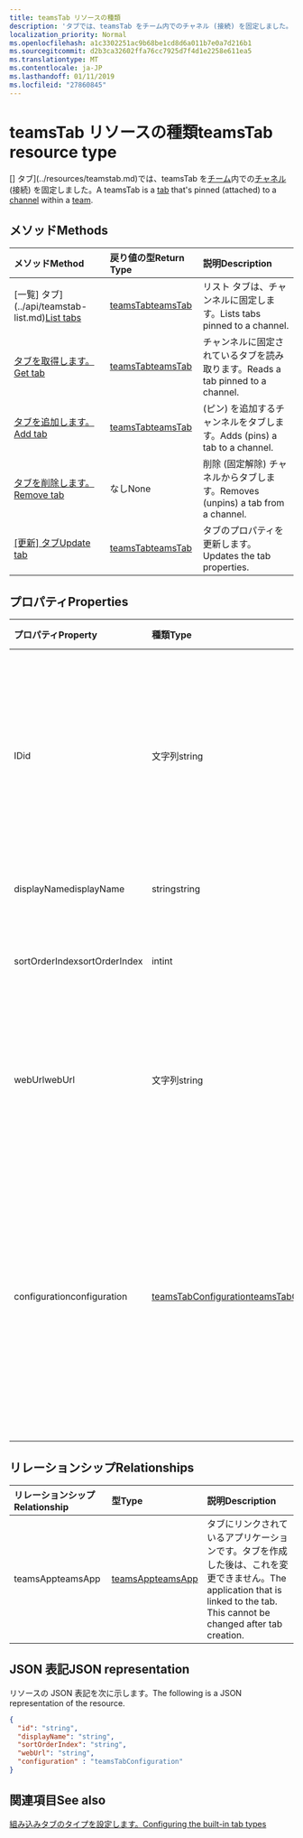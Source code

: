 ```yaml
---
title: teamsTab リソースの種類
description: 'タブでは、teamsTab をチーム内でのチャネル (接続) を固定しました。 '
localization_priority: Normal
ms.openlocfilehash: a1c3302251ac9b68be1cd8d6a011b7e0a7d216b1
ms.sourcegitcommit: d2b3ca32602ffa76cc7925d7f4d1e2258e611ea5
ms.translationtype: MT
ms.contentlocale: ja-JP
ms.lasthandoff: 01/11/2019
ms.locfileid: "27860845"
---
```

# <a name="teamstab-resource-type"></a><span data-ttu-id="683bb-103">teamsTab リソースの種類</span><span class="sxs-lookup"><span data-stu-id="683bb-103">teamsTab resource type</span></span>



<span data-ttu-id="683bb-104">[] タブ](../resources/teamstab.md)では、teamsTab を[チーム](team.md)内での[チャネル](channel.md)(接続) を固定しました。</span><span class="sxs-lookup"><span data-stu-id="683bb-104">A teamsTab is a [tab](../resources/teamstab.md) that's pinned (attached) to a [channel](channel.md) within a [team](team.md).</span></span> 

## <a name="methods"></a><span data-ttu-id="683bb-105">メソッド</span><span class="sxs-lookup"><span data-stu-id="683bb-105">Methods</span></span>

| <span data-ttu-id="683bb-106">メソッド</span><span class="sxs-lookup"><span data-stu-id="683bb-106">Method</span></span>       | <span data-ttu-id="683bb-107">戻り値の型</span><span class="sxs-lookup"><span data-stu-id="683bb-107">Return Type</span></span>  |<span data-ttu-id="683bb-108">説明</span><span class="sxs-lookup"><span data-stu-id="683bb-108">Description</span></span>|
|:---------------|:--------|:----------|
|<span data-ttu-id="683bb-109">[一覧] タブ](../api/teamstab-list.md)</span><span class="sxs-lookup"><span data-stu-id="683bb-109">[List tabs](../api/teamstab-list.md)</span></span> | [<span data-ttu-id="683bb-110">teamsTab</span><span class="sxs-lookup"><span data-stu-id="683bb-110">teamsTab</span></span>](teamstab.md) | <span data-ttu-id="683bb-111">リスト タブは、チャンネルに固定します。</span><span class="sxs-lookup"><span data-stu-id="683bb-111">Lists tabs pinned to a channel.</span></span>|
|[<span data-ttu-id="683bb-112">タブを取得します。</span><span class="sxs-lookup"><span data-stu-id="683bb-112">Get tab</span></span>](../api/teamstab-get.md) | [<span data-ttu-id="683bb-113">teamsTab</span><span class="sxs-lookup"><span data-stu-id="683bb-113">teamsTab</span></span>](teamstab.md) | <span data-ttu-id="683bb-114">チャンネルに固定されているタブを読み取ります。</span><span class="sxs-lookup"><span data-stu-id="683bb-114">Reads a tab pinned to a channel.</span></span>|
|[<span data-ttu-id="683bb-115">タブを追加します。</span><span class="sxs-lookup"><span data-stu-id="683bb-115">Add tab</span></span>](../api/teamstab-add.md) | [<span data-ttu-id="683bb-116">teamsTab</span><span class="sxs-lookup"><span data-stu-id="683bb-116">teamsTab</span></span>](teamstab.md) | <span data-ttu-id="683bb-117">(ピン) を追加するチャンネルをタブします。</span><span class="sxs-lookup"><span data-stu-id="683bb-117">Adds (pins) a tab to a channel.</span></span>|
|[<span data-ttu-id="683bb-118">タブを削除します。</span><span class="sxs-lookup"><span data-stu-id="683bb-118">Remove tab</span></span>](../api/teamstab-delete.md) | <span data-ttu-id="683bb-119">なし</span><span class="sxs-lookup"><span data-stu-id="683bb-119">None</span></span> | <span data-ttu-id="683bb-120">削除 (固定解除) チャネルからタブします。</span><span class="sxs-lookup"><span data-stu-id="683bb-120">Removes (unpins) a tab from a channel.</span></span>|
|<span data-ttu-id="683bb-121">[[更新] タブ](../api/teamstab-update.md)</span><span class="sxs-lookup"><span data-stu-id="683bb-121">[Update tab](../api/teamstab-update.md)</span></span> | [<span data-ttu-id="683bb-122">teamsTab</span><span class="sxs-lookup"><span data-stu-id="683bb-122">teamsTab</span></span>](teamstab.md) | <span data-ttu-id="683bb-123">タブのプロパティを更新します。</span><span class="sxs-lookup"><span data-stu-id="683bb-123">Updates the tab properties.</span></span>|


## <a name="properties"></a><span data-ttu-id="683bb-124">プロパティ</span><span class="sxs-lookup"><span data-stu-id="683bb-124">Properties</span></span>

|<span data-ttu-id="683bb-125">プロパティ</span><span class="sxs-lookup"><span data-stu-id="683bb-125">Property</span></span>|<span data-ttu-id="683bb-126">種類</span><span class="sxs-lookup"><span data-stu-id="683bb-126">Type</span></span>|<span data-ttu-id="683bb-127">説明</span><span class="sxs-lookup"><span data-stu-id="683bb-127">Description</span></span>|
|:---------------|:--------|:----------|
|  <span data-ttu-id="683bb-128">ID</span><span class="sxs-lookup"><span data-stu-id="683bb-128">id</span></span>              |   <span data-ttu-id="683bb-129">文字列</span><span class="sxs-lookup"><span data-stu-id="683bb-129">string</span></span>                  |  <span data-ttu-id="683bb-130">チャネル タブ読み取りのみの特定のインスタンスを一意に識別する識別子です。</span><span class="sxs-lookup"><span data-stu-id="683bb-130">Identifier that uniquely identifies a specific instance of a channel tab. Read only.</span></span>     |
|  <span data-ttu-id="683bb-131">displayName</span><span class="sxs-lookup"><span data-stu-id="683bb-131">displayName</span></span>            |   <span data-ttu-id="683bb-132">string</span><span class="sxs-lookup"><span data-stu-id="683bb-132">string</span></span>                  |  <span data-ttu-id="683bb-133">タブの名前です。</span><span class="sxs-lookup"><span data-stu-id="683bb-133">Name of the tab.</span></span>     |
|  <span data-ttu-id="683bb-134">sortOrderIndex</span><span class="sxs-lookup"><span data-stu-id="683bb-134">sortOrderIndex</span></span>  |   <span data-ttu-id="683bb-135">int</span><span class="sxs-lookup"><span data-stu-id="683bb-135">int</span></span>                     |  <span data-ttu-id="683bb-136">タブの並べ替え順序のインデックス</span><span class="sxs-lookup"><span data-stu-id="683bb-136">Index of the order used for sorting tabs</span></span>     |
|  <span data-ttu-id="683bb-137">webUrl</span><span class="sxs-lookup"><span data-stu-id="683bb-137">webUrl</span></span>          |   <span data-ttu-id="683bb-138">文字列</span><span class="sxs-lookup"><span data-stu-id="683bb-138">string</span></span>                  |  <span data-ttu-id="683bb-139">タブのインスタンスの高度なリンクの url です。</span><span class="sxs-lookup"><span data-stu-id="683bb-139">Deep link url of the tab instance.</span></span> <span data-ttu-id="683bb-140">読み取り専用です。</span><span class="sxs-lookup"><span data-stu-id="683bb-140">Read only.</span></span>     |
|  <span data-ttu-id="683bb-141">configuration</span><span class="sxs-lookup"><span data-stu-id="683bb-141">configuration</span></span>        |   [<span data-ttu-id="683bb-142">teamsTabConfiguration</span><span class="sxs-lookup"><span data-stu-id="683bb-142">teamsTabConfiguration</span></span>](teamstabconfiguration.md) |  <span data-ttu-id="683bb-143">タブに適用するカスタム設定のコンテナーです。タブでは、このプロパティが 1 回だけが構成されていると見なされます。</span><span class="sxs-lookup"><span data-stu-id="683bb-143">Container for custom settings applied to a tab. The tab is considered configured only once this property is set.</span></span>     |

## <a name="relationships"></a><span data-ttu-id="683bb-144">リレーションシップ</span><span class="sxs-lookup"><span data-stu-id="683bb-144">Relationships</span></span>

| <span data-ttu-id="683bb-145">リレーションシップ</span><span class="sxs-lookup"><span data-stu-id="683bb-145">Relationship</span></span> | <span data-ttu-id="683bb-146">型</span><span class="sxs-lookup"><span data-stu-id="683bb-146">Type</span></span>   | <span data-ttu-id="683bb-147">説明</span><span class="sxs-lookup"><span data-stu-id="683bb-147">Description</span></span> |
|:---------------|:--------|:----------|
|<span data-ttu-id="683bb-148">teamsApp</span><span class="sxs-lookup"><span data-stu-id="683bb-148">teamsApp</span></span>|[<span data-ttu-id="683bb-149">teamsApp</span><span class="sxs-lookup"><span data-stu-id="683bb-149">teamsApp</span></span>](teamsapp.md) | <span data-ttu-id="683bb-150">タブにリンクされているアプリケーションです。タブを作成した後は、これを変更できません。</span><span class="sxs-lookup"><span data-stu-id="683bb-150">The application that is linked to the tab. This cannot be changed after tab creation.</span></span> |

## <a name="json-representation"></a><span data-ttu-id="683bb-151">JSON 表記</span><span class="sxs-lookup"><span data-stu-id="683bb-151">JSON representation</span></span>

<span data-ttu-id="683bb-152">リソースの JSON 表記を次に示します。</span><span class="sxs-lookup"><span data-stu-id="683bb-152">The following is a JSON representation of the resource.</span></span>


<!-- {
  "blockType": "resource",
  "baseType": "microsoft.graph.entity",
  "@odata.type": "microsoft.graph.teamsTab"
}-->

```json
{  
  "id": "string",
  "displayName": "string",
  "sortOrderIndex": "string",
  "webUrl": "string",
  "configuration" : "teamsTabConfiguration"
}

```

<!-- uuid: 8fcb5dbc-d5aa-4681-8e31-b001d5168d79
2015-10-25 14:57:30 UTC -->
<!-- {
  "type": "#page.annotation",
  "description": "teamsTab resource",
  "keywords": "",
  "section": "documentation",
  "tocPath": ""
}-->

## <a name="see-also"></a><span data-ttu-id="683bb-153">関連項目</span><span class="sxs-lookup"><span data-stu-id="683bb-153">See also</span></span>

[<span data-ttu-id="683bb-154">組み込みタブのタイプを設定します。</span><span class="sxs-lookup"><span data-stu-id="683bb-154">Configuring the built-in tab types</span></span>](/graph/teams-configuring-builtin-tabs)
